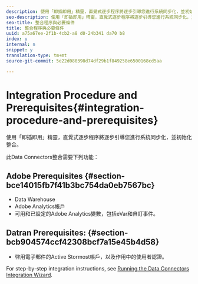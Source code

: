 ```yaml
---
description: 使用「即插即用」精靈，直覺式逐步程序將逐步引導您進行系統同步化，並初始化整合。
seo-description: 使用「即插即用」精靈，直覺式逐步程序將逐步引導您進行系統同步化，並初始化整合。
seo-title: 整合程序與必要條件
title: 整合程序與必要條件
uuid: a75a67ee-2f1b-4cb2-a8 d0-24b341 da70 b8
index: y
internal: n
snippet: y
translation-type: tm+mt
source-git-commit: 5e22d080398d74df29b1f849258e6500168cd5aa

---
```



# Integration Procedure and Prerequisites{#integration-procedure-and-prerequisites}

使用「即插即用」精靈，直覺式逐步程序將逐步引導您進行系統同步化，並初始化整合。

此Data Connectors整合需要下列功能：

## Adobe Prerequisites {#section-bce14015fb7f41b3bc754da0eb7567bc}

* Data Warehouse
* Adobe Analytics帳戶
* 可用和已設定的Adobe Analytics變數，包括eVar和自訂事件。

## Datran Prerequisites: {#section-bcb904574ccf42308bcf7a15e45b4d58}

* 啓用電子郵件的Active Stormost帳戶，以及作用中的使用者認證。

For step-by-step integration instructions, see [Running the Data Connectors Integration Wizard](../datran-integration-overview/t-datran-wizard.md#task-72b844fe0f7a44d9acf3eb8f9f7ecb5a).
